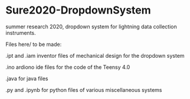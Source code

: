 # Sure2020-DropdownSystem
summer research 2020, dropdown system for lightning data collection instruments. 

Files here/ to be made:

.ipt and .iam inventor files of mechanical design for the dropdown system

.ino ardiono ide files for the code of the Teensy 4.0

.java for java files 

.py and .ipynb for python files of various miscellaneous systems
